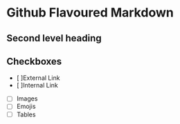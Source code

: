 # Github Flavoured Markdown

## Second level heading

## Checkboxes

- [ ]External Link
- [ ]Internal Link
- [ ] Images
- [ ] Emojis
- [ ] Tables
